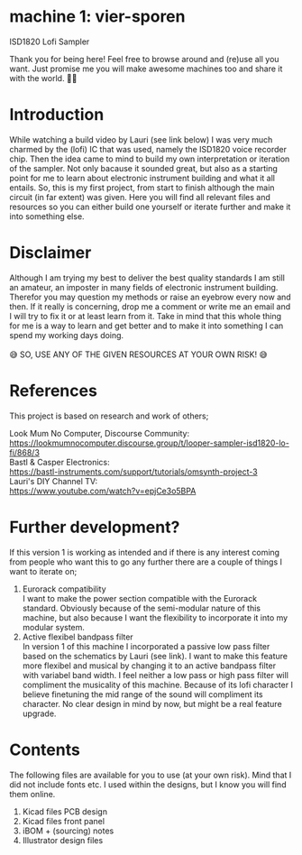 # machine 1: vier-sporen
ISD1820 Lofi Sampler


Thank you for being here! Feel free to browse around and (re)use all you want. Just promise me you will make awesome machines too and share it with the world. ✌🏼

# Introduction
While watching a build video by Lauri (see link below) I was very much charmed by the (lofi) IC that was used, namely the ISD1820 voice recorder chip. Then the idea came to mind to build my own interpretation or iteration of the sampler. Not only bacause it sounded great, but also as a starting point for me to learn about electronic instrument building and what it all entails. So, this is my first project, from start to finish although the main circuit (in far extent) was given. Here you will find all relevant files and resources so you can either build one yourself or iterate further and make it into something else.

# Disclaimer

Although I am trying my best to deliver the best quality standards I am still an amateur, an imposter in many fields of electronic instrument building. Therefor you may question my methods or raise an eyebrow every now and then. If it really is concerning, drop me a comment or write me an email and I will try to fix it or at least learn from it. Take in mind that this whole thing for me is a way to learn and get better and to make it into something I can spend my working days doing.
<br><br>
😅 SO, USE ANY OF THE GIVEN RESOURCES AT YOUR OWN RISK! 😅

# References
This project is based on research and work of others;

Look Mum No Computer, Discourse Community: <br>
https://lookmumnocomputer.discourse.group/t/looper-sampler-isd1820-lo-fi/868/3 <br>
Bastl & Casper Electronics:<br> 
https://bastl-instruments.com/support/tutorials/omsynth-project-3 <br>
Lauri's DIY Channel TV:<br> 
https://www.youtube.com/watch?v=epjCe3o5BPA <br>

# Further development?
If this version 1 is working as intended and if there is any interest coming from people who want this to go any further there are a couple of things I want to iterate on;
1. Eurorack compatibility <br>
I want to make the power section compatible with the Eurorack standard. Obviously because of the semi-modular nature of this machine, but also because I want the flexibility to incorporate it into my modular system.<br>
2. Active flexibel bandpass filter <br>
In version 1 of this machine I incorporated a passive low pass filter based on the schematics by Lauri (see link). I want to make this feature more flexibel and musical by changing it to an active bandpass filter with variabel band width.
I feel neither a low pass or high pass filter will compliment the musicality of this machine. Because of its lofi character I believe finetuning the mid range of the sound will compliment its character. No clear design in mind by now, but might be a real feature upgrade.

# Contents
The following files are available for you to use (at your own risk). Mind that I did not include fonts etc. I used within the designs, but I know you will find them online.
1. Kicad files PCB design
2. Kicad files front panel
3. iBOM + (sourcing) notes
4. Illustrator design files
